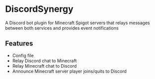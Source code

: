 # DiscordSynergy
A Discord bot plugin for Minecraft Spigot servers that relays messages between both services and provides event notifications

## Features
* Config file
* Relay Discord chat to Minecraft
* Relay Minecraft chat to Discord
* Announce Minecraft server player joins/quits to Discord